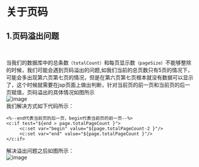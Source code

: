 # 关于页码
## 1.页码溢出问题
</br>

当我们的数据库中的总条数`（totalCount）`和每页显示数`（pageSize）`不能够整除的时候，我们可能会遇到页码溢出的问题,如我们当前的总页数只有5页的情况下，
可能会多出现第六页第七页的情况，但是在第六页第七页根本就没有数据可以显示了，这个时候就需要在jsp页面上做出判断，针对当前页的前一页和当前页的后一页赋值，页码溢出的具体情况如图所示</br>
![image](https://github.com/wangbingzhigit/BYSJ/blob/master/src/main/resources/pic1.png)
</br>
我们解决方式如下代码所示：</br>
```
<%--end代表当前页的后一页，begin代表当前页的前一页--%>
<c:if test="${end > page.totalPageCount }">
     <c:set var="begin" value="${page.totalPageCount-2 }"/>
     <c:set var="end" value="${page.totalPageCount }"/>
</c:if>
```
解决溢出问题之后如图所示：</br>
![image](https://github.com/wangbingzhigit/BYSJ/blob/master/src/main/resources/pic2.png)
